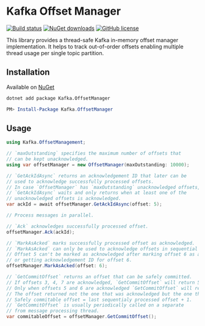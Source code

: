 # Kafka Offset Manager

[![Build status](https://img.shields.io/github/workflow/status/tautvydasversockas/kafka-offset-manager/publish-nuget)](https://github.com/tautvydasversockas/kafka-offset-manager/actions/workflows/pipeline.yml)
[![NuGet downloads](https://img.shields.io/nuget/v/kafka.offsetmanager.svg)](https://www.nuget.org/packages/Kafka.OffsetManager/)
[![GitHub license](https://img.shields.io/github/license/mashape/apistatus.svg)](https://github.com/tautvydasversockas/kafka-offset-manager/blob/main/LICENSE)

This library provides a thread-safe Kafka in-memory offset manager implementation. It helps to track out-of-order offsets enabling multiple thread usage per single topic partition. 

## Installation

Available on [NuGet](https://www.nuget.org/packages/Kafka.OffsetManager/)

```bash
dotnet add package Kafka.OffsetManager
```

```powershell
PM> Install-Package Kafka.OffsetManager
```

## Usage

```csharp
using Kafka.OffsetManagement;

// `maxOutstanding` specifies the maximum number of offsets that
// can be kept unacknowledged.
using var offsetManager = new OffsetManager(maxOutstanding: 10000);

// `GetAckIdAsync` returns an acknowledgement ID that later can be
// used to acknowledge successfully processed offsets.
// In case `OffsetManager` has `maxOutstanding` unacknowledged offsets,
// `GetAckIdAsync` waits and only returns when at least one of the 
// unacknowledged offsets is acknowledged.
var ackId = await offsetManager.GetAckIdAsync(offset: 5);

// Process messages in parallel.

// `Ack` acknowledges successfully processed offset.
offsetManager.Ack(ackId);

// `MarkAsAcked` marks successfully processed offset as acknowledged.
// `MarkAsAcked` can only be used to acknowledge offsets in sequential manner.
// Offset 5 can't be marked as acknowledged after marking offset 6 as acknowledged 
// or getting acknowledgement ID for offset 6.
offsetManager.MarkAsAcked(offset: 6);

// `GetCommitOffset` returns an offset that can be safely committed.
// If offsets 3, 4, 7 are acknowledged, `GetCommitOffset` will return 5.
// Only when offsets 5 and 6 are acknowledged `GetCommitOffset` will return 8.
// The offset returned not the one that was acknowledged but the one that can be safely committed.
// Safely commitable offset = last sequentialy processed offset + 1. 
// `GetCommitOffset` is usually periodically called on a separate
// from message processing thread.
var commitableOffset = offsetManager.GetCommitOffset();
```
